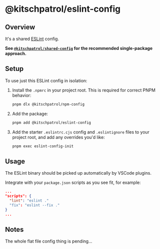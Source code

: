 # @kitschpatrol/eslint-config

## Overview

It's a shared [ESLint](https://eslint.org) config.

**See [`@kitschpatrol/shared-config`](https://www.npmjs.com/package/@kitschpatrol/shared-config) for the recommended single-package approach.**

## Setup

To use just this ESLint config in isolation:

1. Install the `.npmrc` in your project root. This is required for correct PNPM behavior:

   ```sh
   pnpm dlx @kitschpatrol/npm-config
   ```

2. Add the package:

   ```sh
   pnpm add @kitschpatrol/eslint-config
   ```

3. Add the starter `.eslintrc.cjs` config and `.eslintignore` files to your project root, and add any overrides you'd like:

   ```sh
   pnpm exec eslint-config-init
   ```

## Usage

The ESLint binary should be picked up automatically by VSCode plugins.

Integrate with your `package.json` scripts as you see fit, for example:

```json
...
"scripts": {
  "lint": "eslint ."
  "fix": "eslint --fix ."
}
...
```

## Notes

The whole flat file config thing is pending...
